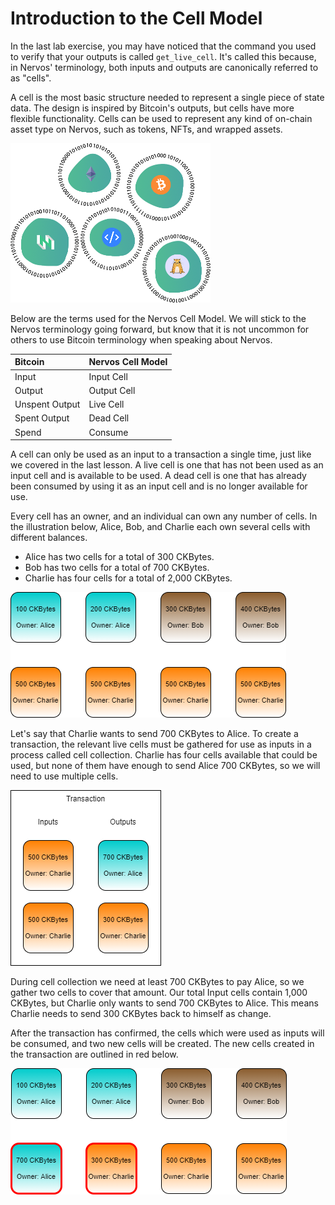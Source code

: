 # Introduction to the Cell Model

In the last lab exercise, you may have noticed that the command you used to verify that your outputs is called `get_live_cell`. It's called this because, in Nervos' terminology, both inputs and outputs are canonically referred to as "cells".

A cell is the most basic structure needed to represent a single piece of state data. The design is inspired by Bitcoin's outputs, but cells have more flexible functionality. Cells can be used to represent any kind of on-chain asset type on Nervos, such as tokens, NFTs, and wrapped assets.

![](../.gitbook/assets/cell-model.png)

Below are the terms used for the Nervos Cell Model. We will stick to the Nervos terminology going forward, but know that it is not uncommon for others to use Bitcoin terminology when speaking about Nervos.

| Bitcoin | Nervos Cell Model |
| :--- | :--- |
| Input | Input Cell |
| Output | Output Cell |
| Unspent Output | Live Cell |
| Spent Output | Dead Cell |
| Spend | Consume  |

A cell can only be used as an input to a transaction a single time, just like we covered in the last lesson. A live cell is one that has not been used as an input cell and is available to be used. A dead cell is one that has already been consumed by using it as an input cell and is no longer available for use.

Every cell has an owner, and an individual can own any number of cells. In the illustration below, Alice, Bob, and Charlie each own several cells with different balances.

* Alice has two cells for a total of 300 CKBytes.
* Bob has two cells for a total of 700 CKBytes.
* Charlie has four cells for a total of 2,000 CKBytes.

![](../.gitbook/assets/cell-owners.png)

Let's say that Charlie wants to send 700 CKBytes to Alice. To create a transaction, the relevant live cells must be gathered for use as inputs in a process called cell collection. Charlie has four cells available that could be used, but none of them have enough to send Alice 700 CKBytes, so we will need to use multiple cells.

![](../.gitbook/assets/charlie-transaction.png)

During cell collection we need at least 700 CKBytes to pay Alice, so we gather two cells to cover that amount. Our total Input cells contain 1,000 CKBytes, but Charlie only wants to send 700 CKBytes to Alice. This means Charlie needs to send 300 CKBytes back to himself as change.

After the transaction has confirmed, the cells which were used as inputs will be consumed, and two new cells will be created. The new cells created in the transaction are outlined in red below. 

![](../.gitbook/assets/cell-owners-2.png)



